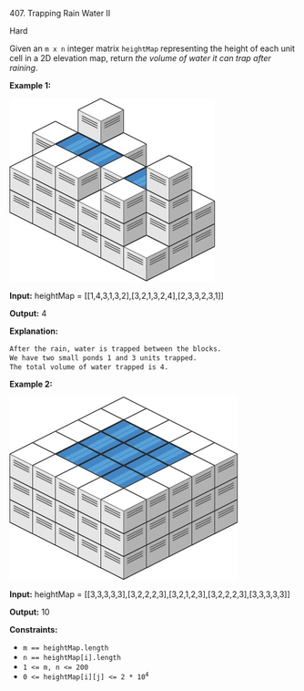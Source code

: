 407\. Trapping Rain Water II

Hard

Given an `m x n` integer matrix `heightMap` representing the height of each unit cell in a 2D elevation map, return _the volume of water it can trap after raining_.

**Example 1:**

![](trap1-3d.jpg)

**Input:** heightMap = [[1,4,3,1,3,2],[3,2,1,3,2,4],[2,3,3,2,3,1]]

**Output:** 4

**Explanation:**

    After the rain, water is trapped between the blocks.
    We have two small ponds 1 and 3 units trapped.
    The total volume of water trapped is 4. 

**Example 2:**

![](trap2-3d.jpg)

**Input:** heightMap = [[3,3,3,3,3],[3,2,2,2,3],[3,2,1,2,3],[3,2,2,2,3],[3,3,3,3,3]]

**Output:** 10 

**Constraints:**

*   `m == heightMap.length`
*   `n == heightMap[i].length`
*   `1 <= m, n <= 200`
*   <code>0 <= heightMap[i][j] <= 2 * 10<sup>4</sup></code>